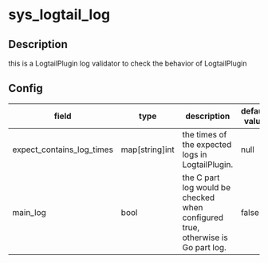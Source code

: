 # sys_logtail_log
## Description
this is a LogtailPlugin log validator to check the behavior of LogtailPlugin
## Config
|  field   |   type   |   description   | default value   |
| ---- | ---- | ---- | ---- |
|expect_contains_log_times|map[string]int|the times of the expected logs in LogtailPlugin.|null|
|main_log|bool|the C part log would be checked when configured true, otherwise is Go part log.|false|